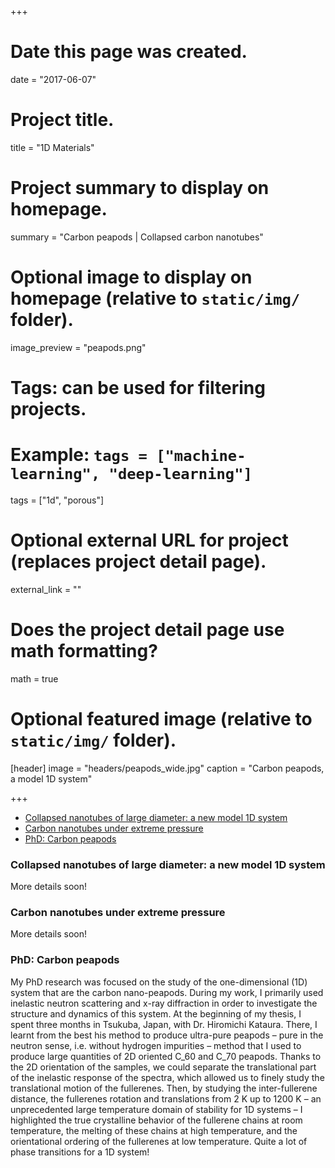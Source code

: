 +++
# Date this page was created.
date = "2017-06-07"

# Project title.
title = "1D Materials"

# Project summary to display on homepage.
summary = "Carbon peapods | Collapsed carbon nanotubes"

# Optional image to display on homepage (relative to `static/img/` folder).
image_preview = "peapods.png"

# Tags: can be used for filtering projects.
# Example: `tags = ["machine-learning", "deep-learning"]`
tags = ["1d", "porous"]

# Optional external URL for project (replaces project detail page).
external_link = ""

# Does the project detail page use math formatting?
math = true

# Optional featured image (relative to `static/img/` folder).
[header]
image = "headers/peapods_wide.jpg"
caption = "Carbon peapods, a model 1D system"

+++

<!-- MarkdownTOC -->

- [Collapsed nanotubes of large diameter: a new model 1D system](#collapsed-nanotubes-of-large-diameter-a-new-model-1d-system)
- [Carbon nanotubes under extreme pressure](#carbon-nanotubes-under-extreme-pressure)
- [PhD: Carbon peapods](#phd-carbon-peapods)

<!-- /MarkdownTOC -->


### Collapsed nanotubes of large diameter: a new model 1D system
More details soon!

### Carbon nanotubes under extreme pressure
More details soon!

### PhD: Carbon peapods
My PhD research was focused on the study of the one-dimensional (1D) system that are the carbon nano-peapods. During my work, I primarily used inelastic neutron scattering and x-ray diffraction in order to investigate the structure and dynamics of this system. 
At the beginning of my thesis, I spent three months in Tsukuba, Japan, with Dr. Hiromichi Kataura. There, I learnt from the best his method to produce ultra-pure peapods – pure in the neutron sense, i.e. without hydrogen impurities – method that I used to produce large quantities of 2D oriented C$\_{60}$ and C$\_{70}$ peapods.
Thanks to the 2D orientation of the samples, we could separate the translational part of the inelastic response of the spectra, which allowed us to finely study the translational motion of the fullerenes. Then, by studying the inter-fullerene distance, the fullerenes rotation and translations from 2 K up to 1200 K – an unprecedented large temperature domain of stability for 1D systems – I highlighted the true crystalline behavior of the fullerene chains at room temperature, the melting of these chains at high temperature, and the orientational ordering of the fullerenes at low temperature. Quite a lot of phase transitions for a 1D system! 
